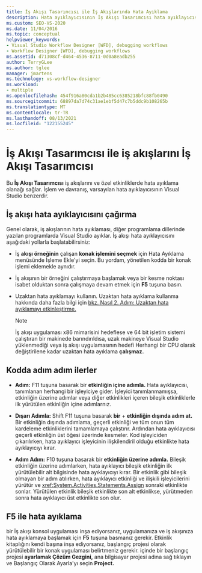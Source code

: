 ```yaml
---
title: İş Akışı Tasarımcısı ile İş Akışlarında Hata Ayıklama
description: Hata ayıklayıcısının İş Akışı Tasarımcısı hata ayıklayıcısına benzer bir işlemle iş akışlarının ve özel etkinliklerin Visual Studio öğrenin.
ms.custom: SEO-VS-2020
ms.date: 11/04/2016
ms.topic: conceptual
helpviewer_keywords:
- Visual Studio Workflow Designer [WFD], debugging workflows
- Workflow Designer [WFD], debugging workflows
ms.assetid: d71308cf-d464-4536-8711-0d0a8eadb255
author: TerryGLee
ms.author: tglee
manager: jmartens
ms.technology: vs-workflow-designer
ms.workload:
- multiple
ms.openlocfilehash: 454f916a80cda1b2b485cc6385218bfc88fb0490
ms.sourcegitcommit: 68897da7d74c31ae1ebf5d47c7b5ddc9b108265b
ms.translationtype: MT
ms.contentlocale: tr-TR
ms.lasthandoff: 08/13/2021
ms.locfileid: "122155245"
---
```

# <a name="debug-workflows-with-the-workflow-designer"></a>İş Akışı Tasarımcısı ile iş akışlarını İş Akışı Tasarımcısı

Bu **İş Akışı Tasarımcısı** iş akışlarını ve özel etkinliklerde hata ayıklama olanağı sağlar. İşlem ve davranış, varsayılan hata ayıklayıcısının Visual Studio benzerdir.

## <a name="invoke-the-workflow-debugger"></a>İş akışı hata ayıklayıcısını çağırma

Genel olarak, iş akışlarının hata ayıklaması, diğer programlama dillerinde yazılan programlarda Visual Studio ayıklar. İş akışı hata ayıklayıcısını aşağıdaki yollarla başlatabilirsiniz:

- İş **akışı örneğinin** çalışan **konak işlemini seçmek** için Hata Ayıklama menüsünde İşleme Ekle'yi seçin. Bu yordam, yönetilen kodda bir konak işlemi eklemekle aynıdır.

- İş akışının bir örneğini çalıştırmaya başlamak veya bir kesme noktası isabet olduktan sonra çalışmaya devam etmek için **F5** tuşuna basın.

- Uzaktan hata ayıklamayı kullanın. Uzaktan hata ayıklama kullanma hakkında daha fazla bilgi için [bkz. Nasıl 2. Adım: Uzaktan hata ayıklamayı etkinleştirme.](/previous-versions/visualstudio/visual-studio-2010/febz73k0(v=vs.100))

   > [!NOTE]
   > İş akışı uygulaması x86 mimarisini hedeflese ve 64 bit işletim sistemi çalıştıran bir makinede barındırıldısa, uzak makineye Visual Studio yüklenmediği veya iş akışı uygulamasının hedefi Herhangi bir CPU olarak değiştirilene kadar uzaktan hata ayıklama **çalışmaz.**

## <a name="step-through-code"></a>Kodda adım adım ilerler

- **Adım:** F11 tuşuna basarak bir **etkinliğin içine adımla.** Hata ayıklayıcısı, tanımlanan herhangi bir işleyiciye gider. İşleyici tanımlanmamışsa, etkinliğin üzerine adımlar veya diğer etkinlikleri içeren bileşik etkinliklerle ilk yürütülen etkinliğin içine adımlarnız.

- **Dışarı Adımla:** Shift F11 tuşuna basarak **bir** + **etkinliğin dışında adım at.** Bir etkinliğin dışında adımlama, geçerli etkinliği ve tüm onun tüm kardeleme etkinliklerini tamamlamaya çalıştırır. Ardından hata ayıklayıcısı geçerli etkinliğin üst öğesi üzerinde kesmeler. Kod işleyiciden çıkarılırken, hata ayıklayıcı işleyicinin ilişkilendiril olduğu etkinlikte hata ayıklayıcıyı kırar.

- **Adım Adım:** F10 tuşuna basarak bir **etkinliğin üzerine adımla.** Bileşik etkinliğin üzerine adımlarken, hata ayıklayıcı bileşik etkinliğin ilk yürütülebilir alt bilgisinde hata ayıklayıcıyı kırar. Bir etkinlik gibi bileşik olmayan bir adım atılırken, hata ayıklayıcı etkinliği ve ilişkili işleyicilerini yürütür ve <xref:System.Activities.Statements.Assign> sonraki etkinlikte sonlar. Yürütülen etkinlik bileşik etkinlikte son alt etkinlikse, yürütmeden sonra hata ayıklayıcı üst etkinlikte son olur.

## <a name="debug-with-f5"></a>F5 ile hata ayıklama

bir İş akışı konsol uygulaması inşa ediyorsanız, uygulamanıza ve iş akışınıza hata ayıklamaya başlamak için **F5** tuşuna basmanız gerekir. Etkinlik kitaplığını kendi başına inşa ediyorsanız, başlangıç projesi olarak yürütülebilir bir konak uygulaması belirtmeniz gerekir. içinde bir başlangıç projesi **ayarlamak Çözüm Gezgini,** ana bilgisayar projesi adına sağ tıklayın ve Başlangıç Olarak Ayarla'yı seçin **Project.**
